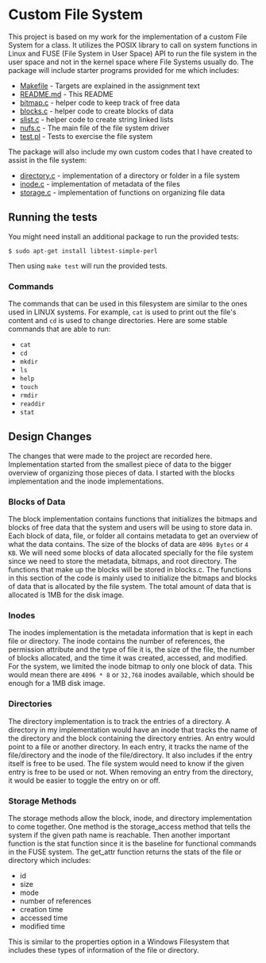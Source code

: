 # Custom File System
This project is based on my work for the implementation of a custom File System for a class. It utilizes the POSIX library to call on system functions in Linux and FUSE (File System in User Space) API to run the file system in the user space and not in the kernel space where File Systems usually do. 
The package will include starter programs provided for me which includes:

- [Makefile](Makefile)   - Targets are explained in the assignment text
- [README.md](README.md) - This README
- [bitmap.c](bitmap.c)   - helper code to keep track of free data
- [blocks.c](blocks.c)   - helper code to create blocks of data
- [slist.c](slist.c)     - helper code to create string linked lists
- [nufs.c](nufs.c)       - The main file of the file system driver
- [test.pl](test.pl)     - Tests to exercise the file system

The package will also include my own custom codes that I have created to assist in the file system:

- [directory.c](directory.c) - implementation of a directory or folder in a file system
- [inode.c](inode.c)         - implementation of metadata of the files
- [storage.c](storage.c)     - implementation of functions on organizing file data

## Running the tests
You might need install an additional package to run the provided tests:

```
$ sudo apt-get install libtest-simple-perl
```

Then using `make test` will run the provided tests.

### Commands
The commands that can be used in this filesystem are similar to the ones used in LINUX systems. For example, `cat` is used to print out the file's content and `cd` is used to change directories. Here are some stable commands that are able to run:

 - `cat`
 - `cd`
 - `mkdir`
 - `ls`
 - `help`
 - `touch`
 - `rmdir`
 - `readdir`
 - `stat`

## Design Changes
The changes that were made to the project are recorded here. Implementation started from the smallest piece of data to the bigger overview of organizing those pieces of data. I started with the blocks implementation and the inode implementations.

### Blocks of Data
The block implementation contains functions that initializes the bitmaps and blocks of free data that the system and users will be using to store data in. Each block of data, file, or folder all contains metadata to get an overview of what the data contains. The size of the blocks of data are `4096 Bytes` or `4 KB`. We will need some blocks of data allocated specially for the file system since we need to store the metadata, bitmaps, and root directory. The functions that make up the blocks will be stored in blocks.c. The functions in this section of the code is mainly used to initialize the bitmaps and blocks of data that is allocated by the file system. The total amount of data that is allocated is 1MB for the disk image.

### Inodes
The inodes implementation is the metadata information that is kept in each file or directory. The inode contains the number of references, the permission attribute and the type of file it is, the size of the file, the number of blocks allocated, and the time it was created, accessed, and modified. For the system, we limited the inode bitmap to only one block of data. This would mean there are `4096 * 8` or `32,768` inodes available, which should be enough for a 1MB disk image.

### Directories
The directory implementation is to track the entries of a directory. A directory in my implementation would have an inode that tracks the name of the directory and the block containing the directory entries. An entry would point to a file or another directory. In each entry, it tracks the name of the file/directory and the inode of the file/directory. It also includes if the entry itself is free to be used. The file system would need to know if the given entry is free to be used or not. When removing an entry from the directory, it would be easier to toggle the entry on or off.

### Storage Methods
The storage methods allow the block, inode, and directory implementation to come together. One method is the storage_access method that tells the system if the given path name is reachable. Then another important function is the stat function since it is the baseline for functional commands in the FUSE system. The get_attr function returns the stats of the file or directory which includes:
 - id
 - size
 - mode
 - number of references
 - creation time
 - accessed time
 - modified time
 
This is similar to the properties option in a Windows Filesystem that includes these types of information of the file or directory.


